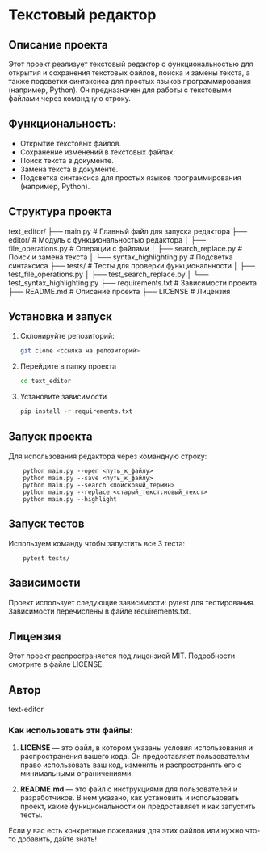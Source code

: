 # Текстовый редактор

## Описание проекта
Этот проект реализует текстовый редактор с функциональностью для открытия и сохранения текстовых файлов, поиска и замены текста, а также подсветки синтаксиса для простых языков программирования (например, Python). Он предназначен для работы с текстовыми файлами через командную строку.

## Функциональность:
- Открытие текстовых файлов.
- Сохранение изменений в текстовых файлах.
- Поиск текста в документе.
- Замена текста в документе.
- Подсветка синтаксиса для простых языков программирования (например, Python).

## Структура проекта
text_editor/ 
├── main.py # Главный файл для запуска редактора 
├── editor/ # Модуль с функциональностью редактора 
│   ├── file_operations.py # Операции с файлами │ 
    ├── search_replace.py # Поиск и замена текста │ 
    └── syntax_highlighting.py # Подсветка синтаксиса 
├── tests/ # Тесты для проверки функциональности
│   ├── test_file_operations.py │ 
    ├── test_search_replace.py │ 
    └── test_syntax_highlighting.py 
├── requirements.txt # Зависимости проекта 
├── README.md # Описание проекта 
├── LICENSE # Лицензия

## Установка и запуск
1. Склонируйте репозиторий:
   ```bash
   git clone <ссылка на репозиторий>
2. Перейдите в папку проекта 
    ```bash 
    cd text_editor
3. Установите зависимости
    ```bash 
   pip install -r requirements.txt
##  Запуск проекта
Для использования редактора через командную строку:

        python main.py --open <путь_к_файлу>
        python main.py --save <путь_к_файлу>
        python main.py --search <поисковый_термин>
        python main.py --replace <старый_текст:новый_текст>
        python main.py --highlight
## Запуск тестов
Используем команду чтобы запустить все 3 теста:

        pytest tests/
## Зависимости
Проект использует следующие зависимости:
pytest для тестирования.
Зависимости перечислены в файле requirements.txt.

## Лицензия
Этот проект распространяется под лицензией MIT. Подробности смотрите в файле LICENSE.


## Автор
text-editor

### Как использовать эти файлы:
1. **LICENSE** — это файл, в котором указаны условия использования и распространения вашего кода. Он предоставляет пользователям право использовать ваш код, изменять и распространять его с минимальными ограничениями.
   
2. **README.md** — это файл с инструкциями для пользователей и разработчиков. В нем указано, как установить и использовать проект, какие функциональности он предоставляет и как запустить тесты.

Если у вас есть конкретные пожелания для этих файлов или нужно что-то добавить, дайте знать!

